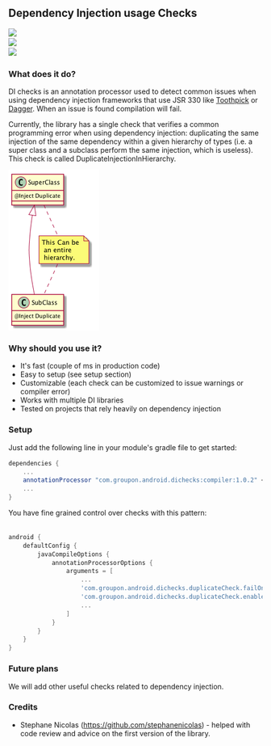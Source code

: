 ## Dependency Injection usage Checks

<a alt="Build Status" href="https://travis-ci.org/groupon/dependency-injection-checks">
      <img src="https://travis-ci.org/groupon/dependency-injection-checks.svg?branch=master"/></a>
<br />
<a alt="License" href="https://raw.githubusercontent.com/groupon/dependency-injection-checks/master/LICENSE">
      <img src="http://img.shields.io/:license-apache-blue.svg"/></a>
<br/>
<a alt="Maven Central" href="http://search.maven.org/#search%7Cga%7C1%7Ccom.groupon.android.dichecks">
      <img src="https://img.shields.io/maven-central/v/com.groupon.android.dichecks/compiler.svg?maxAge=2591000"/></a>

### What does it do?

DI checks is an annotation processor used to detect common issues when using dependency injection frameworks that use JSR 330 like [Toothpick](https://github.com/stephanenicolas/toothpick) or [Dagger](https://github.com/google/dagger).
When an issue is found compilation will fail.

Currently, the library has a single check that verifies a common programming error when using dependency injection: duplicating the same injection of the same dependency within a given hierarchy of types (i.e. a super class and a subclass perform the same injection, which is useless). This check is called DuplicateInjectionInHierarchy.

![Diagram](assets/DuplicateInjectionInHierarchyCheck.png)

### Why should you use it?

 * It's fast (couple of ms in production code)
 * Easy to setup (see setup section)
 * Customizable (each check can be customized to issue warnings or compiler error)
 * Works with multiple DI libraries
 * Tested on projects that rely heavily on dependency injection
 
### Setup

Just add the following line in your module's gradle file to get started:
```groovy
dependencies {
    ...
    annotationProcessor "com.groupon.android.dichecks:compiler:1.0.2" <--- Add this to your dependencies.
    ...
}
```

You have fine grained control over checks with this pattern:

```groovy

android {
    defaultConfig {
        javaCompileOptions {
            annotationProcessorOptions {
                arguments = [
                    ...
                    'com.groupon.android.dichecks.duplicateCheck.failOnError': 'false', <--- Issue warnings instead of compiler errors.
                    'com.groupon.android.dichecks.duplicateCheck.enabled': 'true',     <--- Enable or disable check completely.
                    ...
                ]
            }
        }
    }
}
```



### Future plans

We will add other useful checks related to dependency injection.

### Credits

 * Stephane Nicolas (https://github.com/stephanenicolas) - helped with code review and advice on the first version of the library.
